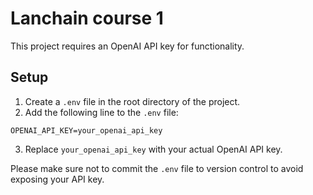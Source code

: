 # Lanchain course 1

This project requires an OpenAI API key for functionality. 

## Setup

1. Create a `.env` file in the root directory of the project.
2. Add the following line to the `.env` file:

  ```
  OPENAI_API_KEY=your_openai_api_key
  ```

3. Replace `your_openai_api_key` with your actual OpenAI API key.

Please make sure not to commit the `.env` file to version control to avoid exposing your API key.